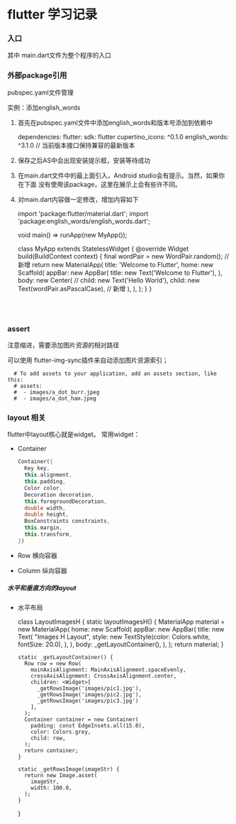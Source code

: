 # flutter 学习记录
### 入口
其中 main.dart文件为整个程序的入口

### 外部package引用
pubspec.yaml文件管理

实例：添加english_words

1. 首先在pubspec.yaml文件中添加english_words和版本号添加到依赖中


    dependencies:
      flutter:
        sdk: flutter
      cupertino_icons: ^0.1.0
      english_words: ^3.1.0 // 当前版本接口保持兼容的最新版本

2. 保存之后AS中会出现安装提示框，安装等待成功

3. 在main.dart文件中的最上面引入，Android studio会有提示。当然，如果你在下面
没有使用该package，这里在展示上会有些许不同。

4. 对main.dart内容做一定修改，增加内容如下


    import 'package:flutter/material.dart';
    import 'package:english_words/english_words.dart';
    
    void main() => runApp(new MyApp());
    
    class MyApp extends StatelessWidget {
      @override
      Widget build(BuildContext context) {
        final wordPair = new WordPair.random();  // 新增
        return new MaterialApp(
          title: 'Welcome to Flutter',
          home: new Scaffold(
            appBar: new AppBar(
              title: new Text('Welcome to Flutter'),
            ),
            body: new Center(
    //          child: new Text('Hello World'),
              child: new Text(wordPair.asPascalCase),  // 新增
            ),
          ),
        );
      }
    }


​    
​    
### assert
注意缩进，需要添加图片资源的相对路径

可以使用 flutter-img-sync插件来自动添加图片资源索引；

      # To add assets to your application, add an assets section, like this:
      # assets:
      #  - images/a_dot_burr.jpeg
      #  - images/a_dot_ham.jpeg

### layout 相关

flutter中layout核心就是widget。
常用widget：

* Container 

  ```dart
  Container({
    Key key,
    this.alignment,
    this.padding,
    Color color,
    Decoration decoration,
    this.foregroundDecoration,
    double width,
    double height,
    BoxConstraints constraints,
    this.margin,
    this.transform,
  })
  ```

* Row
横向容器
* Column
纵向容器

##### 水平和垂直方向的layout

* 水平布局


    class LayoutImagesH {
      static layoutImagesH() {
        MaterialApp material = new MaterialApp(
          home: new Scaffold(
            appBar: new AppBar(
              title: new Text(
                "Images H Layout",
                style: new TextStyle(color: Colors.white, fontSize: 20.0),
              ),
            ),
            body: _getLayoutContainer(),
          ),
        );
        return material;
      }
    
      static _getLayoutContainer() {
        Row row = new Row(
          mainAxisAlignment: MainAxisAlignment.spaceEvenly,
          crossAxisAlignment: CrossAxisAlignment.center,
          children: <Widget>[
            _getRowsImage('images/pic1.jpg'),
            _getRowsImage('images/pic2.jpg'),
            _getRowsImage('images/pic3.jpg')
          ],
        );
        Container container = new Container(
          padding: const EdgeInsets.all(15.0),
          color: Colors.grey,
          child: row,
        );
        return container;
      }
    
      static _getRowsImage(imageStr) {
        return new Image.asset(
          imageStr,
          width: 100.0,
        );
      }
    }

 



